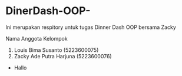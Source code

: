 # DinerDash-OOP-

Ini merupakan respitory untuk tugas Dinner Dash OOP bersama Zacky

Nama Anggota Kelompok

1. Louis Bima Susanto (5223600075)
2. Zacky Ade Putra Harjuna (5223600076)

* Hallo
